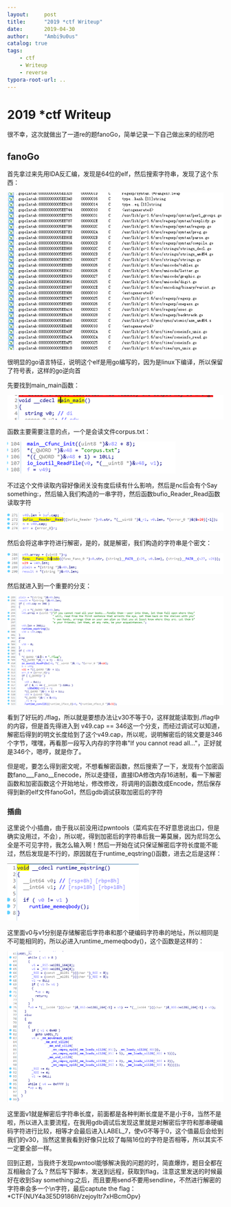 ```yaml
---
layout:     post
title:      "2019 *ctf Writeup"
date:       2019-04-30
author:     "Ambi9u0us"
catalog: true
tags:
    - ctf
    - Writeup
    - reverse
typora-root-url: ..
---
```


# 2019  *ctf Writeup

很不幸，这次就做出了一道re的题fanoGo，简单记录一下自己做出来的经历吧

## fanoGo

首先拿过来先用IDA反汇编，发现是64位的elf，然后搜索字符串，发现了这个东西：

![1556520887958](/img/in-post/1556520887958.png)

很明显的go语言特征，说明这个elf是用go编写的，因为是linux下编译，所以保留了符号表，这样的go逆向首



先要找到main_main函数：

![1556521054438](/img/in-post/1556521054438.png)

函数主要需要注意的点，一个是会读文件corpus.txt：

![1556521616210](/img/in-post/1556521616210.png)

不过这个文件读取内容好像闭关没有度后续有什么影响，然后是nc后会有个Say something:，然后输入我们构造的一串字符，然后函数bufio_Reader_Read函数读取字符

![1556521659941](/img/in-post/1556521659941.png)

然后会将这串字符进行解密，是的，就是解密，我们构造的字符串是个密文：

![1556521718904](/img/in-post/1556521718904.png)

然后就进入到一个重要的分支：

![1556521765291](/img/in-post/1556521765291.png)

看到了好玩的./flag，所以就是要想办法让v30不等于0，这样就能读取到./flag中的内容，但是首先得进入到 v49.cap == 346这一个分支，而经过调试可以知道，解密后得到的明文长度给到了这个v49.cap，所以呢，说明解密后的铭文要是346个字节，嘿嘿，再看那一段写入内存的字符串"If you cannot read all..."，正好就是346个，嗯哼，就是你了。

但是呢，要怎么得到密文呢，不想看解密函数，然后搜索了一下，发现有个加密函数fano___Fano\_\_Enecode，所以走捷径，直接IDA修改内存16进制，看一下解密函数和加密函数这个开始地址，修改修改，将调用的函数改成Encode，然后保存得到新的elf文件fanoGo1，然后gdb调试获取加密后的字符

### 插曲

这里说个小插曲，由于我以前没用过pwntools（菜鸡实在不好意思说出口，但是确实没用过，不会），所以呢，得到加密后的字符串后我一筹莫展，因为尼玛怎么全是不可见字符，我怎么输入啊！然后一开始在试只保证解密后字符长度能不能过，然后发现是不行的，原因就在于runtime_eqstring()函数，进去之后是这样：

![1556522675208](/img/in-post/1556522675208.png)

这里面v0与v1分别是存储解密后字符串和那个硬编码字符串的地址，所以相同是不可能相同的，所以必进入runtime_memeqbody()，这个函数是这样的：

![1556522914887](/img/in-post/1556522914887.png)

这里面v1就是解密后字符串长度，前面都是各种判断长度是不是小于8，当然不是啦，所以进入主要流程，在我用gdb调试后发现这里就是对解密后字符和那串硬编码字符进行比较，相等才会最后进入LABEL_7，使v0不等于0，这个值最后会给到我们的v30，当然这里我看到好像只比较了每隔16位的字符是否相等，所以其实不一定要全部一样。



回到正题，当我终于发现pwntool能够解决我的问题的时，简直爆炸，题目全都在互相融合了么？然后写下脚本，发送到远程，获取到flag，注意这里发送的时候最好在收到Say something:之后，而且要用send不要用sendline，不然进行解密的字符串会多一个\n字符，最后captute the flag：*CTF{NUY4a3E5D9186hVzejoyItr7xHBcmOpv}
